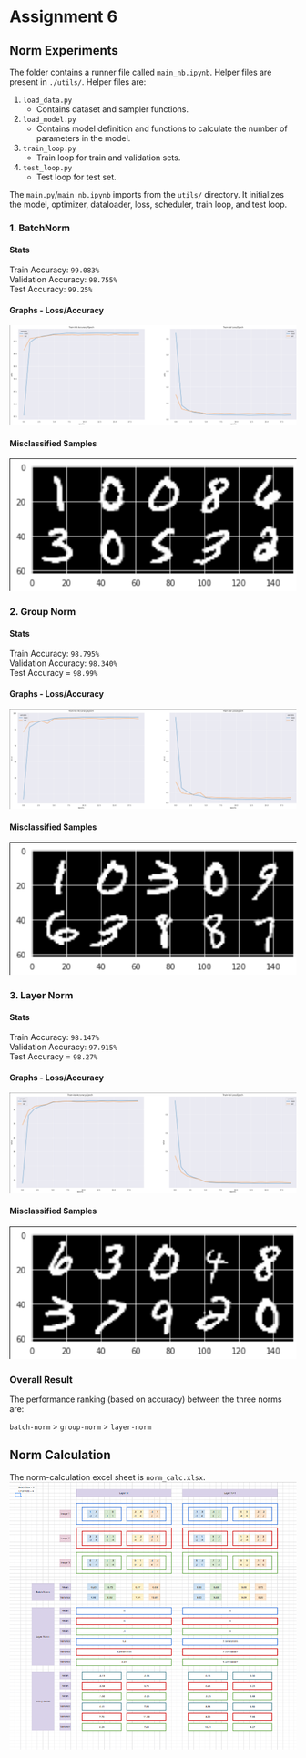 # Assignment 6

## Norm Experiments

The folder contains a runner file called `main_nb.ipynb`. Helper files are present in `./utils/`. Helper files are: 

1. `load_data.py`
    - Contains dataset and sampler functions.
2. `load_model.py`
    - Contains model definition and functions to calculate the number of parameters in the model.
3. `train_loop.py`
    - Train loop for train and validation sets.
4. `test_loop.py`
    - Test loop for test set.


The `main.py`/`main_nb.ipynb` imports from the `utils/` directory. It initializes the model, optimizer, dataloader, loss, scheduler, train loop, and test loop.

### 1. BatchNorm

#### Stats
Train Accuracy: `99.083%`  
Validation Accuracy: `98.755%`   
Test Accuracy: `99.25%`  


#### Graphs - Loss/Accuracy
!["bnorm loss/acc"](./images/bnorm_graph.png)

#### Misclassified Samples
!["bnorm mis"](./images/bnorm_mis.png)

### 2. Group Norm

#### Stats
Train Accuracy: `98.795%`  
Validation Accuracy: `98.340%`  
Test Accuracy = `98.99%`  

#### Graphs - Loss/Accuracy
!["gnorm loss/acc"](./images/gnorm_graph.png)

#### Misclassified Samples
!["gnorm mis"](./images/gnorm_mis.png)


### 3. Layer Norm

#### Stats
Train Accuracy: `98.147%`  
Validation Accuracy: `97.915%`  
Test Accuracy = `98.27%`  

#### Graphs - Loss/Accuracy
!["lhnorm loss/acc"](./images/lnorm_graph.png)

#### Misclassified Samples
!["lhnorm mis"](./images/lnorm_mis.png)



### Overall Result

The performance ranking (based on accuracy) between the three norms are: 

`batch-norm` > `group-norm` > `layer-norm`





## Norm Calculation

The norm-calculation excel sheet is `norm_calc.xlsx`.
!["norm calc mis"](./images/norm_calc.png)

